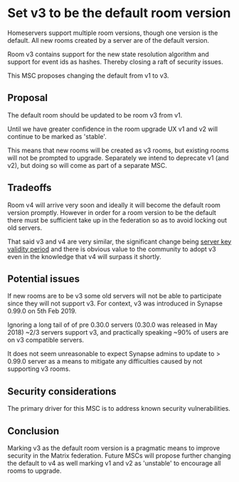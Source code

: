 # Set v3 to be the default room version

Homeservers support multiple room versions, though one version is the default.
All new rooms created by a server are of the default version.

Room v3 contains support for the new state resolution algorithm and support
for event ids as hashes. Thereby closing a raft of security issues.

This MSC proposes changing the default from v1 to v3.


## Proposal

The default room should be updated to be room v3 from v1.

Until we have greater confidence in the room upgrade UX v1 and v2 will continue
to be marked as 'stable'.

This means that new rooms will be created as v3 rooms, but existing rooms will
not be prompted to upgrade. Separately we intend to deprecate v1 (and v2), but
doing so will come as part of a separate MSC.

## Tradeoffs

Room v4 will arrive very soon and ideally it will become the default room
version promptly. However in order for a room version to be the default there
must be sufficient take up in the federation so as to avoid locking out old
servers.

That said v3 and v4 are very similar, the significant change being
[server key validity period](https://github.com/matrix-org/synapse/issues/4364)
and there is obvious value to the community to adopt v3 even in the
knowledge that v4 will surpass it shortly.

## Potential issues

If new rooms are to be v3 some old servers will not be able to participate
since they will not support v3. For context, v3 was introduced in Synapse 0.99.0
on 5th Feb 2019.

Ignoring a long tail of of pre 0.30.0 servers (0.30.0 was released in
May 2018) ~2/3 servers support v3, and practically speaking ~90% of users are
on v3 compatible servers.

It does not seem unreasonable to expect Synapse admins to update to > 0.99.0
server as a means to mitigate any difficulties caused by not supporting v3 rooms.


## Security considerations

The primary driver for this MSC is to address known security vulnerabilities.

## Conclusion

Marking v3 as the default room version is a pragmatic means to improve security
in the Matrix federation. Future MSCs will propose further changing the default
to v4 as well marking v1 and v2 as 'unstable' to encourage all rooms to upgrade.
